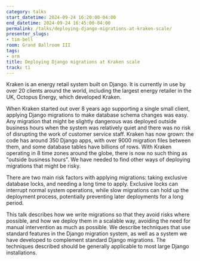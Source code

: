 ```yaml
---
category: talks
start_datetime: 2024-09-24 16:20:00-04:00
end_datetime: 2024-09-24 16:45:00-04:00
permalink: /talks/deploying-django-migrations-at-kraken-scale/
presenter_slugs:
- tim-bell
room: Grand Ballroom III
tags:
- orm
title: Deploying Django migrations at Kraken scale
track: t1
---
```


Kraken is an energy retail system built on Django. It is currently in use by over 20 clients around the world, including the largest energy retailer in the UK, Octopus Energy, which developed Kraken.

When Kraken started out over 8 years ago supporting a single small client, applying Django migrations to make database schema changes was easy. Any migration that might be slightly dangerous was deployed outside business hours when the system was relatively quiet and there was no risk of disrupting the work of customer service staff. Kraken has now grown: the code has around 350 Django apps, with over 9000 migration files between them, and some database tables have billions of rows. With Kraken operating in 8 time zones around the globe, there is now no such thing as "outside business hours". We have needed to find other ways of deploying migrations that might be risky.

There are two main risk factors with applying migrations: taking exclusive database locks, and needing a long time to apply. Exclusive locks can interrupt normal system operations, while slow migrations can hold up the deployment process, potentially preventing later deployments for a long period.

This talk describes how we write migrations so that they avoid risks where possible, and how we deploy them in a scalable way, avoiding the need for manual intervention as much as possible. We describe techniques that use standard features in the Django migration system, as well as a system we have developed to complement standard Django migrations. The techniques described should be generally applicable to most large Django installations.
